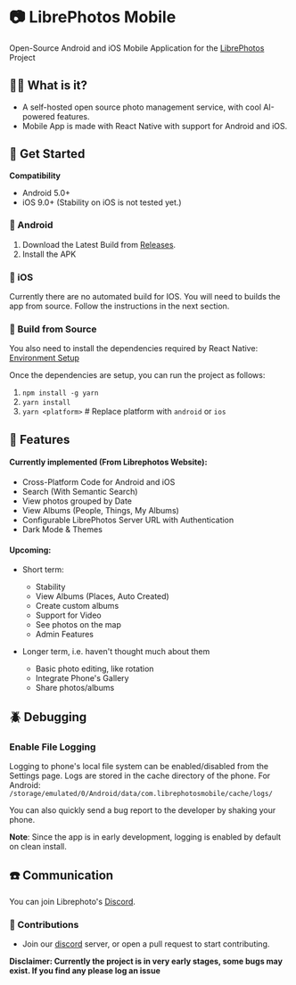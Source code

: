 <!-- ![GitHub contributors](https://img.shields.io/github/contributors/akshay9/librephotos-mobile) -->


# 📷 LibrePhotos Mobile

Open-Source Android and iOS Mobile Application for the [LibrePhotos](https://github.com/LibrePhotos/librephotos) Project

## 🤷‍♂️  What is it?

- A self-hosted open source photo management service, with cool AI-powered features.
- Mobile App is made with React Native with support for Android and iOS.


## 🚀 Get Started

**Compatibility**
- Android 5.0+
- iOS 9.0+ (Stability on iOS is not tested yet.)

### 📱 Android

1. Download the Latest Build from [Releases](https://github.com/LibrePhotos/librephotos-mobile/releases).
2. Install the APK

### 🍎 iOS
Currently there are no automated build for IOS. You will need to builds the app from source. Follow the instructions in the next section.


### 🔨 Build from Source

You also need to install the dependencies required by React Native: [Environment Setup](https://reactnative.dev/docs/environment-setup)

Once the dependencies are setup, you can run the project as follows:
1. `npm install -g yarn`
2. `yarn install`
3. `yarn <platform>`  # Replace platform with `android` or `ios`

## 🌟 Features

#### Currently implemented (From Librephotos Website):
  
  - Cross-Platform Code for Android and iOS
  - Search (With Semantic Search)
  - View photos grouped by Date
  - View Albums (People, Things, My Albums)
  - Configurable LibrePhotos Server URL with Authentication
  - Dark Mode & Themes
  
#### Upcoming:
  - Short term:
    - Stability
    - View Albums (Places, Auto Created) 
    - Create custom albums
    - Support for Video
    - See photos on the map
    - Admin Features

  - Longer term, i.e. haven't thought much about them
    - Basic photo editing, like rotation
    - Integrate Phone's Gallery
    - Share photos/albums


## 🪲 Debugging

### Enable File Logging
Logging to phone's local file system can be enabled/disabled from the Settings page. 
Logs are stored in the cache directory of the phone. 
For Android: `/storage/emulated/0/Android/data/com.librephotosmobile/cache/logs/`

You can also quickly send a bug report to the developer by shaking your phone.

**Note**: Since the app is in early development, logging is enabled by default on clean install.

## ☎️ Communication
You can join Librephoto's [Discord](https://discord.gg/xwRvtSDGWb).

### 🤝 Contributions
- Join our [discord]((https://discord.gg/xwRvtSDGWb)) server, or open a pull request to start contributing.


**Disclaimer: Currently the project is in very early stages, some bugs may exist. If you find any please log an issue**
